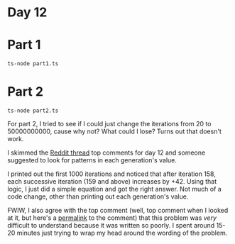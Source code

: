# Day 12

# Part 1

    ts-node part1.ts


# Part 2
 
    ts-node part2.ts
    
For part 2, I tried to see if I could just change the iterations from 20 to 50000000000, cause why not? What could I lose? Turns out that doesn't work. 

I skimmed the [Reddit thread](https://www.reddit.com/r/adventofcode/comments/a5eztl/2018_day_12_solutions/) top comments for day 12 and someone suggested to look for patterns in each generation's value.

I printed out the first 1000 iterations and noticed that after iteration 158, each successive iteration (159 and above) increases by +42. Using that logic, I just did a simple equation and got the right answer. Not much of a code change, other than printing out each generation's value.

FWIW, I also agree with the top comment (well, top comment when I looked at it, but here's a [permalink](https://www.reddit.com/r/adventofcode/comments/a5eztl/2018_day_12_solutions/ebm5nsh/) to the comment) that this problem was _very_ difficult to understand because it was written so poorly. I spent around 15-20 minutes just trying to wrap my head around the wording of the problem.